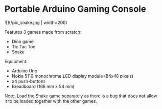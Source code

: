 # Portable Arduino Gaming Console

![](/pic_snake.jpg | width=200)

Features 3 games made from scratch:
*  Dino game
*  Tic Tac Toe
*  Snake

Equipment:
*  Arduino Uno
*  Nokia 5110 monochrome LCD display module (84x48 pixels)
*  x4 push-buttons
*  Breadboard (166 mm x 54 mm)

Note: Load the Snake game separately as there is a bug that does not allow it to be loaded together with the other games.
